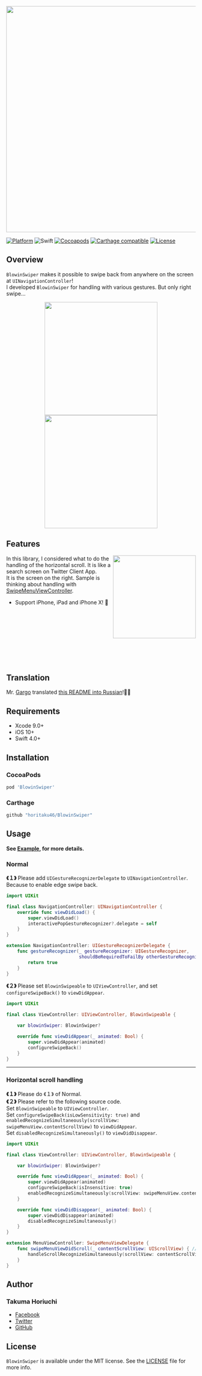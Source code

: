 <p align="center">
    <img src="https://github.com/horitaku46/Assets/blob/master/BlowinSwiper/banner.png" align="center" width="600">
</p>

[![Platform](http://img.shields.io/badge/platform-iOS-blue.svg?style=flat)](https://developer.apple.com/iphone/index.action)
![Swift](https://img.shields.io/badge/Swift-4.0-orange.svg)
[![Cocoapods](https://img.shields.io/badge/Cocoapods-compatible-brightgreen.svg)](https://img.shields.io/badge/Cocoapods-compatible-brightgreen.svg)
[![Carthage compatible](https://img.shields.io/badge/Carthage-Compatible-brightgreen.svg?style=flat)](https://github.com/Carthage/Carthage)
[![License](http://img.shields.io/badge/license-MIT-lightgrey.svg?style=flat)](http://mit-license.org)

## Overview
`BlowinSwiper` makes it possible to swipe back from anywhere on the screen at `UINavigationController`!  
I developed `BlowinSwiper` for handling with various gestures. But only right swipe...

<p align="center">
    <img src="https://github.com/horitaku46/Assets/blob/master/BlowinSwiper/normal.gif" width="300">
    <img src="https://github.com/horitaku46/Assets/blob/master/BlowinSwiper/horizon_scroll.gif" width="300">
</p>

## Features
<img src="https://github.com/horitaku46/Assets/blob/master/BlowinSwiper/twitter_search.png" align="right" width="220">

In this library, I considered what to do the handling of the horizontal scroll. It is like a search screen on Twitter Client App.  
It is the screen on the right.
Sample is thinking about handling with [SwipeMenuViewController](https://github.com/yysskk/SwipeMenuViewController).

- Support iPhone, iPad and iPhone X! 🎉

<br>
<br>
<br>
<br>
<br>
<br>
<br>
<br>

## Translation
Mr. [Gargo](https://github.com/Gargo) translated [this README into Russian](http://gargo.of.by/blowinswiper/)!🙇‍♂️

## Requirements
- Xcode 9.0+
- iOS 10+
- Swift 4.0+

## Installation
### CocoaPods
```ruby
pod 'BlowinSwiper'
```
### Carthage
```ruby
github "horitaku46/BlowinSwiper"
```

## Usage
**See [Example](https://github.com/horitaku46/BlowinSwiper/tree/master/Example), for more details.**

### Normal
**《１》** Please add `UIGestureRecognizerDelegate` to `UINavigationController`. Because to enable edge swipe back.

```swift
import UIKit

final class NavigationController: UINavigationController {
    override func viewDidLoad() {
        super.viewDidLoad()
        interactivePopGestureRecognizer?.delegate = self
    }
}

extension NavigationController: UIGestureRecognizerDelegate {
    func gestureRecognizer(_ gestureRecognizer: UIGestureRecognizer,
                           shouldBeRequiredToFailBy otherGestureRecognizer: UIGestureRecognizer) -> Bool {
        return true
    }
}
```

**《２》** Please set `BlowinSwipeable` to `UIViewController`, and set `configureSwipeBack()` to `viewDidAppear`.

```swift
import UIKit

final class ViewController: UIViewController, BlowinSwipeable {

    var blowinSwiper: BlowinSwiper?

    override func viewDidAppear(_ animated: Bool) {
        super.viewDidAppear(animated)
        configureSwipeBack()
    }
}
```
---
### Horizontal scroll handling
**《１》** Please do 《１》 of Normal.  
**《２》** Please refer to the following source code.  
Set `BlowinSwipeable` to `UIViewController`.  
Set `configureSwipeBack(isLowSensitivity: true)` and `enabledRecognizeSimultaneously(scrollView: swipeMenuView.contentScrollView)` to `viewDidAppear`.  
Set `disabledRecognizeSimultaneously()` to `viewDidDisappear`.

```swift
import UIKit

final class ViewController: UIViewController, BlowinSwipeable {

    var blowinSwiper: BlowinSwiper?

    override func viewDidAppear(_ animated: Bool) {
        super.viewDidAppear(animated)
        configureSwipeBack(isInsensitive: true)
        enabledRecognizeSimultaneously(scrollView: swipeMenuView.contentScrollView)
    }

    override func viewDidDisappear(_ animated: Bool) {
        super.viewDidDisappear(animated)
        disabledRecognizeSimultaneously()
    }
}

extension MenuViewController: SwipeMenuViewDelegate {
    func swipeMenuViewDidScroll(_ contentScrollView: UIScrollView) { // added itself to this delegate.
        handleScrollRecognizeSimultaneously(scrollView: contentScrollView)
    }
}
```

## Author
### Takuma Horiuchi
- [Facebook](https://www.facebook.com/profile.php?id=100008388074028)
- [Twitter](https://twitter.com/horitaku_)
- [GitHub](https://github.com/horitaku46)

## License
`BlowinSwiper` is available under the MIT license. See the [LICENSE](./LICENSE) file for more info.
